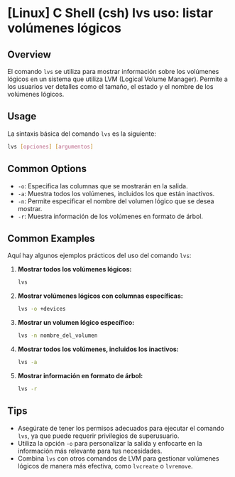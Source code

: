 # [Linux] C Shell (csh) lvs uso: listar volúmenes lógicos

## Overview
El comando `lvs` se utiliza para mostrar información sobre los volúmenes lógicos en un sistema que utiliza LVM (Logical Volume Manager). Permite a los usuarios ver detalles como el tamaño, el estado y el nombre de los volúmenes lógicos.

## Usage
La sintaxis básica del comando `lvs` es la siguiente:

```bash
lvs [opciones] [argumentos]
```

## Common Options
- `-o`: Especifica las columnas que se mostrarán en la salida.
- `-a`: Muestra todos los volúmenes, incluidos los que están inactivos.
- `-n`: Permite especificar el nombre del volumen lógico que se desea mostrar.
- `-r`: Muestra información de los volúmenes en formato de árbol.

## Common Examples
Aquí hay algunos ejemplos prácticos del uso del comando `lvs`:

1. **Mostrar todos los volúmenes lógicos:**
   ```bash
   lvs
   ```

2. **Mostrar volúmenes lógicos con columnas específicas:**
   ```bash
   lvs -o +devices
   ```

3. **Mostrar un volumen lógico específico:**
   ```bash
   lvs -n nombre_del_volumen
   ```

4. **Mostrar todos los volúmenes, incluidos los inactivos:**
   ```bash
   lvs -a
   ```

5. **Mostrar información en formato de árbol:**
   ```bash
   lvs -r
   ```

## Tips
- Asegúrate de tener los permisos adecuados para ejecutar el comando `lvs`, ya que puede requerir privilegios de superusuario.
- Utiliza la opción `-o` para personalizar la salida y enfocarte en la información más relevante para tus necesidades.
- Combina `lvs` con otros comandos de LVM para gestionar volúmenes lógicos de manera más efectiva, como `lvcreate` o `lvremove`.